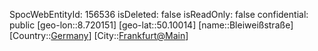 ﻿---
location: [50.10014,8.720151]
type: Station
tags:
- geo/Station

---
SpocWebEntityId: 156536
isDeleted: false
isReadOnly: false
confidential: public
[geo-lon::8.720151]
[geo-lat::50.10014]
[name::Bleiweißstraße]
[Country::[Germany](geo/Continent/Europe/Germany.md)]
[City::[Frankfurt@Main](geo/Continent/Europe/Germany/Hessen/Frankfurt@Main.md)]

